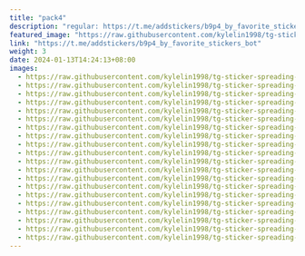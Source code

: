 ```yaml
---
title: "pack4"
description: "regular: https://t.me/addstickers/b9p4_by_favorite_stickers_bot"
featured_image: "https://raw.githubusercontent.com/kylelin1998/tg-sticker-spreading-worldwide-images/main/img/93794a20-beee-4845-aef4-c5b7ef51bde3.jpg"
link: "https://t.me/addstickers/b9p4_by_favorite_stickers_bot"
weight: 3
date: 2024-01-13T14:24:13+08:00
images:
  - https://raw.githubusercontent.com/kylelin1998/tg-sticker-spreading-worldwide-images/main/img/93794a20-beee-4845-aef4-c5b7ef51bde3.jpg
  - https://raw.githubusercontent.com/kylelin1998/tg-sticker-spreading-worldwide-images/main/img/48c0079d-a3e7-4379-810c-44fcd3ebe305.jpg
  - https://raw.githubusercontent.com/kylelin1998/tg-sticker-spreading-worldwide-images/main/img/6c216725-cb68-4676-a209-864ca90442e1.jpg
  - https://raw.githubusercontent.com/kylelin1998/tg-sticker-spreading-worldwide-images/main/img/1d8f8c6d-2eca-49fa-b12a-a73d5ee3eaa5.jpg
  - https://raw.githubusercontent.com/kylelin1998/tg-sticker-spreading-worldwide-images/main/img/0412fd9b-7c43-4b85-819a-25f765276eb5.jpg
  - https://raw.githubusercontent.com/kylelin1998/tg-sticker-spreading-worldwide-images/main/img/acceefda-b69d-44fe-b55a-de2327f747d0.jpg
  - https://raw.githubusercontent.com/kylelin1998/tg-sticker-spreading-worldwide-images/main/img/224f635a-06c3-4707-9efd-81ac1b2f9d7e.jpg
  - https://raw.githubusercontent.com/kylelin1998/tg-sticker-spreading-worldwide-images/main/img/1712dfab-8303-49a3-864a-4c04aa554aa2.jpg
  - https://raw.githubusercontent.com/kylelin1998/tg-sticker-spreading-worldwide-images/main/img/d1c9e4b8-e039-41fb-81e3-38e4843906ce.jpg
  - https://raw.githubusercontent.com/kylelin1998/tg-sticker-spreading-worldwide-images/main/img/dce4474b-9408-42e5-90be-39294c8b5219.jpg
  - https://raw.githubusercontent.com/kylelin1998/tg-sticker-spreading-worldwide-images/main/img/fbe0dd56-befc-4aa4-9f2c-c01d549a539f.jpg
  - https://raw.githubusercontent.com/kylelin1998/tg-sticker-spreading-worldwide-images/main/img/1270ec68-71ba-4238-b5af-f141ab5783f8.jpg
  - https://raw.githubusercontent.com/kylelin1998/tg-sticker-spreading-worldwide-images/main/img/67bbff0f-c97e-4fc5-bcb0-0f9c2f5e84ba.jpg
  - https://raw.githubusercontent.com/kylelin1998/tg-sticker-spreading-worldwide-images/main/img/a14818ff-f71d-472e-809e-6735f190509d.jpg
  - https://raw.githubusercontent.com/kylelin1998/tg-sticker-spreading-worldwide-images/main/img/9c92a95d-a364-457a-b18b-5f6902e196d9.jpg
  - https://raw.githubusercontent.com/kylelin1998/tg-sticker-spreading-worldwide-images/main/img/f34b51de-d4a7-447f-9f87-f4fbba58ea29.jpg
  - https://raw.githubusercontent.com/kylelin1998/tg-sticker-spreading-worldwide-images/main/img/5f259b4e-aced-4d26-b768-230622b373e1.jpg
  - https://raw.githubusercontent.com/kylelin1998/tg-sticker-spreading-worldwide-images/main/img/b09b0c08-f8dd-406d-b69a-65e5bece9c9e.jpg
  - https://raw.githubusercontent.com/kylelin1998/tg-sticker-spreading-worldwide-images/main/img/1c7df09d-9a1a-47dc-ab79-4897a00e47a0.jpg
  - https://raw.githubusercontent.com/kylelin1998/tg-sticker-spreading-worldwide-images/main/img/fe5db0e8-2545-4528-ad86-67b5755dd292.jpg
---
```

